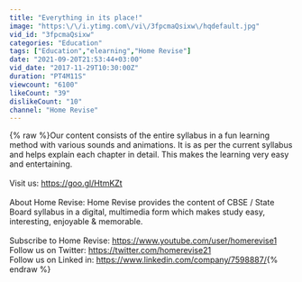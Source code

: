 ```yaml
---
title: "Everything in its place!"
image: "https:\/\/i.ytimg.com\/vi\/3fpcmaQsixw\/hqdefault.jpg"
vid_id: "3fpcmaQsixw"
categories: "Education"
tags: ["Education","elearning","Home Revise"]
date: "2021-09-20T21:53:44+03:00"
vid_date: "2017-11-29T10:30:00Z"
duration: "PT4M11S"
viewcount: "6100"
likeCount: "39"
dislikeCount: "10"
channel: "Home Revise"
---
```

{% raw %}Our content consists of the entire syllabus in a fun learning method with various sounds and animations. It is as per the current syllabus and helps explain each chapter in detail. This makes the learning very easy and entertaining.<br /><br />Visit us: <a rel="nofollow" target="blank" href="https://goo.gl/HtmKZt">https://goo.gl/HtmKZt</a><br /><br />About Home Revise: Home Revise provides the content of CBSE / State Board syllabus in a digital, multimedia form which makes study easy, interesting, enjoyable &amp; memorable.<br /><br />Subscribe to Home Revise: <a rel="nofollow" target="blank" href="https://www.youtube.com/user/homerevise1">https://www.youtube.com/user/homerevise1</a><br />Follow us on Twitter: <a rel="nofollow" target="blank" href="https://twitter.com/homerevise21">https://twitter.com/homerevise21</a><br />Follow us on Linked in: <a rel="nofollow" target="blank" href="https://www.linkedin.com/company/7598887/">https://www.linkedin.com/company/7598887/</a>{% endraw %}
